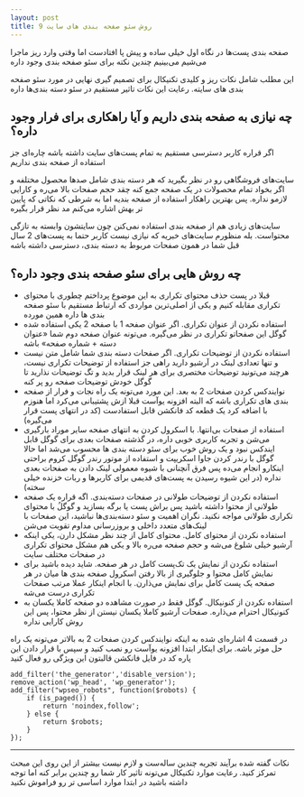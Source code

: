 ```yaml
---
layout: post
title: 9 روش سئو صفحه بندی های سایت
---
```


صفحه بندی پست‌ها در نگاه اول خیلی ساده و پیش پا افتادست اما وقتی وارد ریز ماجرا می‌شیم می‌بینیم چندین نکته برای سئو صفحه بندی وجود داره

این مطلب شامل نکات ریز و کلیدی تکنیکال برای تصمیم گیری نهایی در مورد سئو صفحه بندی های سایته. رعایت این نکات تاثیر مستقیم در سئو دسته بندی‌ها داره

## چه نیازی به صفحه بندی داریم و آیا راهکاری برای فرار وجود داره؟

اگر قراره کاربر دسترسی مستقیم به تمام پست‌های سایت داشته باشه چاره‌ای جز استفاده از صفحه بندی نداریم

سایت‌های فروشگاهی رو در نظر بگیرید که هر دسته بندی شامل صدها محصول مختلفه و اگر بخواد تمام محصولات در یک صفحه جمع کنه چقد حجم صفحات بالا می‌ره و کارایی لازمو نداره. پس بهترین راهکار استفاده از صفحه بندیه اما به شرطی که نکاتی که پایین تر بهش اشاره می‌کنم مد نظر قرار بگیره

سایت‌های زیادی هم از صفحه بندی استفاده نمی‌کنن چون سایتشون وابسته به تازگی محتواست. بله منظورم سایت‌های خبریه که نیازی نیست کاربر حتما به پست‌های 2 سال قبل شما در همون صفحات مربوط به دسته بندی، دسترسی داشته باشه

## چه روش هایی برای سئو صفحه بندی وجود داره؟

- قبلا در پست حذف محتوای تکراری به این موضوع پرداختم چطوری با محتوای تکراری مقابله کنیم و یکی از اصلی‌ترین مواردی که ارتباط مستقیم با سئو صفحه بندی ها داره همین مورده
- استفاده نکردن از عنوان تکراری. اگر عنوان صفحه 1 با صفحه 2 یکی استفاده شده گوگل این صفحاتو تکراری در نظر می‌گیره. می‌تونه عنوان صفحه دوم شما «عنوان دسته + شماره صفحه» باشه
- استفاده نکردن از توضیحات تکراری. اگر صفحات دسته بندی شما شامل متن نیست و تنها تعدادی لینک در آرشیو دارید راهی جز استفاده از توضیحات تکراری نیست، هرچند می‌تونید توضیحات مختصری برای هر لینک قرار بدید و تگ توضیحات نذارید تا گوگل خودش توضیحات صفحه رو پر کنه
- نوایندکس کردن صفحات 2 به بعد. این مورد می‌تونه یک راه نجات و فرار از صفحه بندی های تکراری باشه که البته افزونه یوآست قبلا ازش پشتیبانی می‌کرد اما هنوزم با اضافه کرد یک قطعه کد فانکشن قابل استفادست (کد در انتهای پست قرار می‌گیره)
- استفاده از صفحات بی‌انتها. با اسکرول کردن به انتهای صفحه سایر موراد بارگیری می‌شن و تجربه کاربری خوبی داره، در گذشته صفحات بعدی برای گوگل قابل ایندکس نبود و یک روش خوب برای سئو دسته بندی ها محسوب می‌شد اما حالا گوگل با رندر کردن جاوا اسکریپت و استفاده از موتور رندر گوگل کروم براحتی اینکارو انجام می‌ده پس فرق آنچنانی با شیوه معمولی لینک دادن به صفحات بعدی نداره (در این شیوه رسیدن به پست‌های قدیمی برای کاربرها و ربات خزنده خیلی سخته)
- استفاده نکردن از توضیحات طولانی در صفحات دسته‌بندی. اگه قراره یک صفحه طولانی از محتوا داشته باشید پس براش پست یا برگه بسازید و گوگلُ با محتوای تکراری طولانی مواجه نکنید. نگران اهمیت و سئو دسته‌بندی‌ها نباشید، این صفحات با لینک‌های متعدد داخلی و بروزرسانی مداوم تقویت می‌شن
- استفاده نکردن از محتوای کامل. محتوای کامل از چند نظر مشکل دارن، یکی اینکه آرشیو خیلی شلوغ می‌شه و حجم صفحه می‌ره بالا و یکی هم مشکل محتوای تکراری در صفحات مختلف سایت
- استفاده نکردن از نمایش یک تک‌پست کامل در هر صفحه. شاید دیده باشید برای نمایش کامل محتوا و جلوگیری از بالا رفتن اسکرول صفحه بندی ها میان در هر صفحه یک پست کامل برای نمایش می‌ذارن. با انجام اینکار عملا مرتب صفحات تکراری درست می‌شه
- استفاده نکردن از کنونیکال. گوگل فقط در صورت مشاهده دو صفحه کاملا یکسان به کنونیکال احترام می‌ذاره. صفحات آرشیو کاملا یکسان نیستن از نظر محتوا، پس این روش کارایی نداره

در قسمت 4 اشاره‌ای شده به اینکه نوایندکس کردن صفحات 2 به بالاتر می‌تونه یک راه حل موثر باشه. برای اینکار ابتدا افزونه یوآست رو نصب کنید و سپس با قرار دادن این پاره کد در فایل فانکشن قالبتون این ویژگی رو فعال کنید

```
add_filter('the_generator','disable_version');
remove_action('wp_head', 'wp_generator');
add_filter("wpseo_robots", function($robots) {
	if (is_paged()) {
        return 'noindex,follow';
    } else {
        return $robots;
    }
});
```

***

نکات گفته شده برآیند تجربه چندین ساله‌ست و لازم نیست بیشتر از این روی این مبحث تمرکز کنید. رعایت موارد تکنیکال می‌تونه تاثیر کار شما رو چندین برابر کنه اما توجه داشته باشید در ابتدا موارد اساسی تر رو فراموش نکنید
